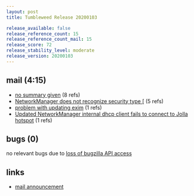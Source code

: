 ```yaml
---
layout: post
title: Tumbleweed Release 20200103

release_available: false
release_reference_count: 15
release_reference_count_mail: 15
release_score: 72
release_stability_level: moderate
release_version: 20200103
---
```


## mail (4:15)

- [no summary given](https://github.com/boombatower/tumbleweed-review/issues/10) (8 refs)
- [NetworkManager does not recognize security type \[](https://lists.opensuse.org/opensuse-factory/2020-01/msg00042.html) (5 refs)
- [problem with updating exim](https://lists.opensuse.org/opensuse-factory/2020-01/msg00041.html) (1 refs)
- [Updated NetworkManager internal dhcp client fails to connect to Jolla hotspot](https://lists.opensuse.org/opensuse-factory/2020-01/msg00105.html) (1 refs)

## bugs (0)

<!--more-->

no relevant bugs due to [loss of bugzilla API access](https://bugzilla.opensuse.org/show_bug.cgi?id=1157722)



## links

- [mail announcement](https://github.com/boombatower/tumbleweed-review/issues/10)
